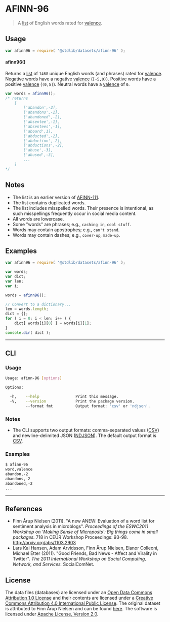 # AFINN-96

> A [list][afinn] of English words rated for [valence][valence].


<section class="usage">

## Usage

``` javascript
var afinn96 = require( '@stdlib/datasets/afinn-96' );
```

#### afinn96()

Returns a [list][afinn] of `1468` unique English words (and phrases) rated for [valence][valence]. Negative words have a negative [valence][valence] (`[-5,0)`). Positive words have a positive [valence][valence] (`(0,5]`). Neutral words have a [valence][valence] of `0`.

``` javascript
var words = afinn96();
/* returns
    [
        ['abandon',-2],
        ['abandons',-2],
        ['abandoned',-2],
        ['absentee',-1],
        ['absentees',-1],
        ['aboard',1],
        ['abducted',-2],
        ['abduction',-2],
        ['abductions',-2],
        ['abuse',-3],
        ['abused',-3],
        ...
    ]
*/
```

<!-- </usage> -->


<section class="notes">

## Notes

* The list is an earlier version of [AFINN-111][afinn].
* The list contains duplicated words.
* The list includes misspelled words. Their presence is intentional, as such misspellings frequently occur in social media content.
* All words are lowercase.
* Some "words" are phrases; e.g., `cashing in`, `cool stuff`.
* Words may contain apostrophes; e.g., `can't stand`.
* Words may contain dashes; e.g., `cover-up`, `made-up`. 

<!-- </notes> -->


<section class="examples">

<!-- TODO: more creative example; possibly counting the number of negative words per sentence in two pieces of text. -->

## Examples

``` javascript
var afinn96 = require( '@stdlib/datasets/afinn-96' );

var words;
var dict;
var len;
var i;

words = afinn96();

// Convert to a dictionary...
len = words.length;
dict = {};
for ( i = 0; i < len; i++ ) {
    dict[ words[i][0] ] = words[i][1];
}
console.dir( dict );
```

<!-- </examples> -->


---

<section class="cli">

## CLI

<section class="usage">

### Usage

``` bash
Usage: afinn-96 [options]

Options:

  -h,    --help                Print this message.
  -V,    --version             Print the package version.
         --format fmt          Output format: 'csv' or 'ndjson'.
```

<!-- </usage> -->


<section class="notes">

### Notes

* The CLI supports two output formats: comma-separated values ([CSV][csv]) and newline-delimited JSON ([NDJSON][ndjson]). The default output format is [CSV][csv].

<!-- </notes> -->


<section class="examples">

### Examples

``` bash
$ afinn-96
word,valence
abandon,-2
abandons,-2
abandoned,-2
...
```

<!-- </examples> -->

<!-- </cli> -->


---

<section class="references">

## References

* Finn Årup Nielsen (2011). "A new ANEW: Evaluation of a word list for sentiment analysis in microblogs". *Proceedings of the ESWC2011 Workshop on 'Making Sense of Microposts': Big things come in small packages.* 718 in CEUR Workshop Proceedings: 93-98. http://arxiv.org/abs/1103.2903
* Lars Kai Hansen, Adam Arvidsson, Finn Årup Nielsen, Elanor Colleoni,
Michael Etter (2011). "Good Friends, Bad News - Affect and Virality in
Twitter". *The 2011 International Workshop on Social Computing,
Network, and Services.* SocialComNet.

<!-- </references> -->


<!-- <license> -->

## License

The data files (databases) are licensed under an [Open Data Commons Attribution 1.0 License][odc-by-1.0] and their contents are licensed under a [Creative Commons Attribution 4.0 International Public License][cc-by-4.0]. The original dataset is attributed to Finn Årup Nielsen and can be found [here][afinn]. The software is licensed under [Apache License, Version 2.0][apache-license].

<!-- </license> -->


<section class="links">

[afinn]: http://www2.imm.dtu.dk/pubdb/views/publication_details.php?id=6010
[valence]: https://en.wikipedia.org/wiki/Valence_%28psychology%29
[csv]: https://tools.ietf.org/html/rfc4180
[ndjson]: http://specs.frictionlessdata.io/ndjson/
[odc-by-1.0]: http://opendatacommons.org/licenses/by/1.0/
[cc-by-4.0]: http://creativecommons.org/licenses/by/4.0/
[apache-license]: https://www.apache.org/licenses/LICENSE-2.0

<!-- </links> -->
